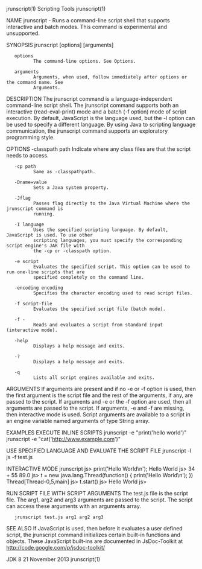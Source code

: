 jrunscript(1)                               Scripting Tools                              jrunscript(1)

NAME
       jrunscript - Runs a command-line script shell that supports interactive and batch modes. This
       command is experimental and unsupported.

SYNOPSIS
       jrunscript [options] [arguments]

       options
              The command-line options. See Options.

       arguments
              Arguments, when used, follow immediately after options or the command name. See
              Arguments.

DESCRIPTION
       The jrunscript command is a language-independent command-line script shell. The jrunscript
       command supports both an interactive (read-eval-print) mode and a batch (-f option) mode of
       script execution. By default, JavaScript is the language used, but the -l option can be used to
       specify a different language. By using Java to scripting language communication, the jrunscript
       command supports an exploratory programming style.

OPTIONS
       -classpath path
              Indicate where any class files are that the script needs to access.

       -cp path
              Same as -classpathpath.

       -Dname=value
              Sets a Java system property.

       -Jflag
              Passes flag directly to the Java Virtual Machine where the jrunscript command is
              running.

       -I language
              Uses the specified scripting language. By default, JavaScript is used. To use other
              scripting languages, you must specify the corresponding script engine's JAR file with
              the -cp or -classpath option.

       -e script
              Evaluates the specified script. This option can be used to run one-line scripts that are
              specified completely on the command line.

       -encoding encoding
              Specifies the character encoding used to read script files.

       -f script-file
              Evaluates the specified script file (batch mode).

       -f -
              Reads and evaluates a script from standard input (interactive mode).

       -help
              Displays a help message and exits.

       -?
              Displays a help message and exits.

       -q
              Lists all script engines available and exits.

ARGUMENTS
       If arguments are present and if no -e or -f option is used, then the first argument is the
       script file and the rest of the arguments, if any, are passed to the script. If arguments and
       -e or the -f option are used, then all arguments are passed to the script. If arguments, -e and
       -f are missing, then interactive mode is used. Script arguments are available to a script in an
       engine variable named arguments of type String array.

EXAMPLES
   EXECUTE INLINE SCRIPTS
       jrunscript -e "print('hello world')"
       jrunscript -e "cat('http://www.example.com')"

   USE SPECIFIED LANGUAGE AND EVALUATE THE SCRIPT FILE
       jrunscript -l js -f test.js

   INTERACTIVE MODE
       jrunscript
       js> print('Hello World\n');
       Hello World
       js> 34 + 55
       89.0
       js> t = new java.lang.Thread(function() { print('Hello World\n'); })
       Thread[Thread-0,5,main]
       js> t.start()
       js> Hello World
       js>

   RUN SCRIPT FILE WITH SCRIPT ARGUMENTS
       The test.js file is the script file. The arg1, arg2 and arg3 arguments are passed to the
       script. The script can access these arguments with an arguments array.

       jrunscript test.js arg1 arg2 arg3

SEE ALSO
       If JavaScript is used, then before it evaluates a user defined script, the jrunscript command
       initializes certain built-in functions and objects. These JavaScript built-ins are documented
       in JsDoc-Toolkit at http://code.google.com/p/jsdoc-toolkit/

JDK 8                                      21 November 2013                              jrunscript(1)
